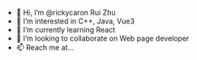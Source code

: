 - 👋 Hi, I’m @rickycaron Rui Zhu
- 👀 I’m interested in C++, Java, Vue3
- 🌱 I’m currently learning React 
- 💞️ I’m looking to collaborate on Web page developer
- 📫 Reach me at...

<!---
rickycaron/rickycaron is a ✨ special ✨ repository because its `README.md` (this file) appears on your GitHub profile.
You can click the Preview link to take a look at your changes.
--->
